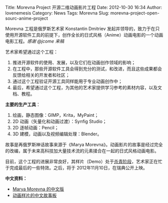 Title: Morevna Project 开源二维动画影片工程
Date: 2012-10-30 16:34
Author: lovenemesis
Category: News
Tags: Morevna
Slug: morevna-project-open-sourc-anime-project

Morevna 工程是俄罗斯艺术家 Konstantin Dmitriev
发起并领导的，致力于在只使用开源软件工具的前提下，创作全长的日式风格（Anime）动画电影的一个动画电影工程。*感谢
@jcome 来稿*

艺术家希望通过这个工程：

1.  推进开源软件的使用、发展，以及它们在动画创作领域的影响；
2.  在工程中，那些开源软件工具会得到充分的测试，和改进，而且这些成果都会反馈给相关的开发者和社区；
3.  通过这个工程验证开源工具同样能用于专业动画创作中；
4.  最后，希望通过这个工程，为其他的艺术家提供学习参考的素材内容，以及文档、教程。

**主要的生产工具**：

1.  绘画，静态图像：GIMP，Krita，MyPaint；
2.  2D 动画（矢量化和动画过渡）：Synfig Studio；
3.  2D 逐帧动画：Pencil；
4.  3D 建模，动画以及视频编辑处理：Blender。

故事是再俄罗斯神话故事来源于《Marya
Morevna》。动画影片的故事是经过完全的改编，属于未来高科技加大量技术流的元素揉合在一起的日式风格动画电影。

目前，这个工程的进展非常良好，其样片（Demo）处于[杀青阶段](http://morevnaproject.org/2012/10/29/weekly-progress-21/)，艺术家正在忙于完成最后的一些特效。之后，将于
2012年11月10日，在瑞典公开上映。

**中文资料：**

-   [Marya Morevna
    的中文版](http://jcome.blogspot.ru/2012/10/maria-morevna.html)
-   [动画样片的中文故事板](http://morevnaproject.org/wiki/Demo_Storyboard)

